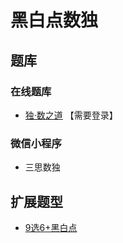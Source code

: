 # 黑白点数独
<!-- START doctoc generated TOC please keep comment here to allow auto update -->
<!-- DON'T EDIT THIS SECTION, INSTEAD RE-RUN doctoc TO UPDATE -->

<!-- END doctoc generated TOC please keep comment here to allow auto update -->

## 题库

### 在线题库

- [独·数之道](http://www.sudokufans.org.cn/lx/game.index.php?type=hb7) 【需要登录】

### 微信小程序

- 三思数独

## 扩展题型

- [9选6+黑白点](../../混合类/9选6+黑白点.md)

